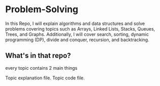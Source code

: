 # Problem-Solving
In this Repo, I will explain algorithms and data structures and solve problems covering topics such as Arrays, Linked Lists, Stacks, Queues, Trees, and Graphs. Additionally, I will cover search, sorting, dynamic programming (DP), divide and conquer, recursion, and backtracking.
## What's in that repo?
every topic contains 2 main things

Topic explanation file.
Topic code file.
